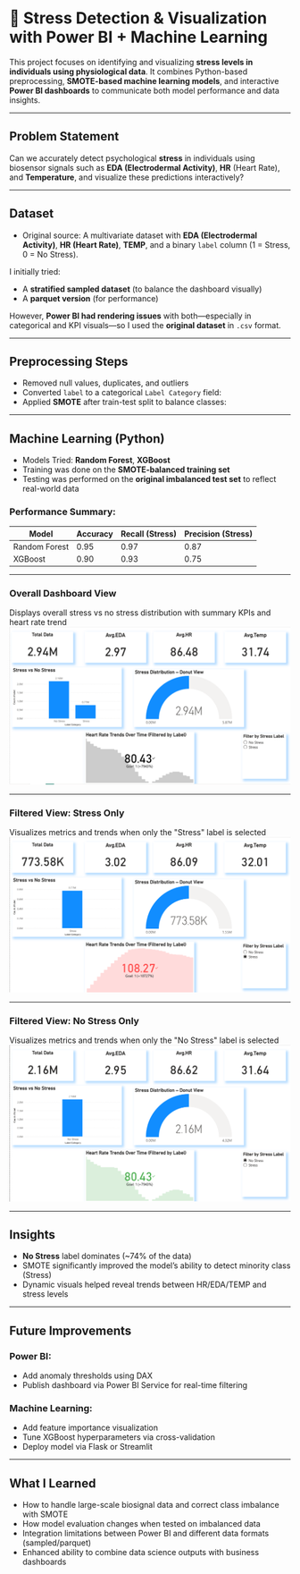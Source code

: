 # 🧠 Stress Detection & Visualization with Power BI + Machine Learning

This project focuses on identifying and visualizing **stress levels in individuals using physiological data**. It combines Python-based preprocessing, **SMOTE-based machine learning models**, and interactive **Power BI dashboards** to communicate both model performance and data insights.

---

##  Problem Statement

Can we accurately detect psychological **stress** in individuals using biosensor signals such as **EDA (Electrodermal Activity)**, **HR** (Heart Rate), and **Temperature**, and visualize these predictions interactively?

---

##  Dataset

- Original source: A multivariate dataset with **EDA (Electrodermal Activity)**, **HR (Heart Rate)**, **TEMP**, and a binary `label` column (1 = Stress, 0 = No Stress).

 I initially tried:

 - A **stratified sampled dataset** (to balance the dashboard visually)
 - A **parquet version** (for performance)

 However, **Power BI had rendering issues** with both—especially in categorical and KPI visuals—so I used the **original dataset** in `.csv` format.

---

## Preprocessing Steps

- Removed null values, duplicates, and outliers
- Converted `label` to a categorical `Label Category` field:
- Applied **SMOTE** after train-test split to balance classes:
 
---

##  Machine Learning (Python)

- Models Tried: **Random Forest**, **XGBoost**
- Training was done on the **SMOTE-balanced training set**
- Testing was performed on the **original imbalanced test set** to reflect real-world data

###  Performance Summary:

| Model         | Accuracy | Recall (Stress) | Precision (Stress) |
| ------------- | -------- | --------------- | ------------------ |
| Random Forest | 0.95     | 0.97            | 0.87               |
| XGBoost       | 0.90     | 0.93            | 0.75              |

---
###  Overall Dashboard View
Displays overall stress vs no stress distribution with summary KPIs and heart rate trend 
![Dashboard overview](images/full-view.png)

---

###  Filtered View: Stress Only
Visualizes metrics and trends when only the "Stress" label is selected  
![Dashboard overview](images/stress_view.png)

---

###  Filtered View: No Stress Only
Visualizes metrics and trends when only the "No Stress" label is selected  
![Dashboard overview](images/Nostress_view.png)


---


##  Insights

- **No Stress** label dominates (\~74% of the data)
- SMOTE significantly improved the model’s ability to detect minority class (Stress)
- Dynamic visuals helped reveal trends between HR/EDA/TEMP and stress levels

---

##  Future Improvements

### Power BI:

- Add anomaly thresholds using DAX
- Publish dashboard via Power BI Service for real-time filtering

### Machine Learning:

- Add feature importance visualization
- Tune XGBoost hyperparameters via cross-validation
- Deploy model via Flask or Streamlit

---

##  What I Learned

- How to handle large-scale biosignal data and correct class imbalance with SMOTE
- How model evaluation changes when tested on imbalanced data
- Integration limitations between Power BI and different data formats (sampled/parquet)
- Enhanced ability to combine data science outputs with business dashboards

